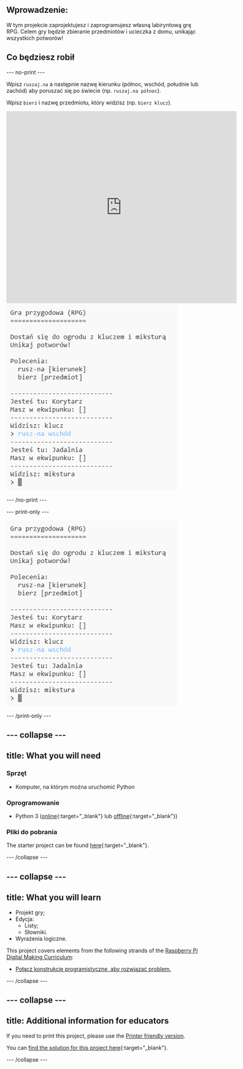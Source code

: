## Wprowadzenie:

W tym projekcie zaprojektujesz i zaprogramujesz własną labiryntową grę RPG. Celem gry będzie zbieranie przedmiotów i ucieczka z domu, unikając wszystkich potworów!

## Co będziesz robił

\--- no-print \---

Wpisz `ruszaj.na` a następnie nazwę kierunku (północ, wschód, południe lub zachód) aby poruszać się po świecie (np. `ruszaj.na północ`).

Wpisz `bierz` i nazwę przedmiotu, który widzisz (np. `bierz klucz`).

<div class="trinket">
  <iframe src="https://trinket.io/embed/python/d06adeb527?outputOnly=true&start=result" width="600" height="500" frameborder="0" marginwidth="0" marginheight="0" allowfullscreen>
  </iframe>
  <img src="images/rpg-finished.png">
</div>

\--- /no-print \---

\--- print-only \---

![skończony projekt](images/rpg-finished.png)

\--- /print-only \---

## \--- collapse \---

## title: What you will need

### Sprzęt

+ Komputer, na którym można uruchomić Python

### Oprogramowanie

+ Python 3 ([online](https://trinket.io/){:target="_blank"} lub [offline](https://www.python.org/downloads/){:target="_blank"})

### Pliki do pobrania

The starter project can be found [here](http://rpf.io/p/en/rpg-go){:target="_blank"}.

\--- /collapse \---

## \--- collapse \---

## title: What you will learn

+ Projekt gry;
+ Edycja: 
    + Listy;
    + Słowniki.
+ Wyrażenia logiczne.

This project covers elements from the following strands of the [Raspberry Pi Digital Making Curriculum](http://rpf.io/curriculum):

+ [Połącz konstrukcje programistyczne, aby rozwiązać problem.](https://www.raspberrypi.org/curriculum/programming/builder)

\--- /collapse \---

## \--- collapse \---

## title: Additional information for educators

If you need to print this project, please use the [Printer friendly version](https://projects.raspberrypi.org/en/projects/rpg/print).

You can [find the solution for this project here](http://rpf.io/p/en/rpg-get){:target="_blank"}.

\--- /collapse \---